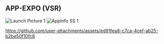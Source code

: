 ## APP-EXPO (VSR)

![Launch Picture  1](https://github.com/user-attachments/assets/918638b3-c419-4725-9be0-219e69e336df)
![AppInfo SS 1](https://github.com/user-attachments/assets/7c58ff15-e46a-4cbb-bf54-737f3ae9ac73)


https://github.com/user-attachments/assets/ed91fea8-c7ca-4cef-ab25-b2be50f10fc8

